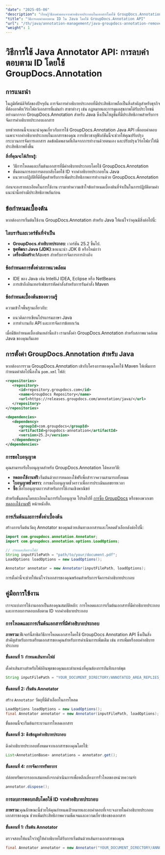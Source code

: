 ```yaml
---
"date": "2025-05-06"
"description": "เรียนรู้วิธีลบคำตอบจากคำอธิบายประกอบในเอกสารโดยใช้ GroupDocs.Annotation สำหรับ Java API ปรับปรุงการจัดการเอกสารของคุณด้วยคู่มือทีละขั้นตอนนี้"
"title": "วิธีการลบคำตอบตาม ID ใน Java โดยใช้ GroupDocs.Annotation API"
"url": "/th/java/annotation-management/java-groupdocs-annotation-remove-replies-by-id/"
"weight": 1
---
```


# วิธีการใช้ Java Annotator API: การลบคำตอบตาม ID โดยใช้ GroupDocs.Annotation

## การแนะนำ

ในภูมิทัศน์ดิจิทัลของปัจจุบัน การจัดการคำอธิบายประกอบที่มีประสิทธิภาพถือเป็นสิ่งสำคัญสำหรับธุรกิจที่ต้องอาศัยเวิร์กโฟลว์เอกสารที่แม่นยำ สาขาต่างๆ เช่น กฎหมายและการดูแลสุขภาพได้รับประโยชน์อย่างมากจาก GroupDocs.Annotation สำหรับ Java ซึ่งเป็นโซลูชันที่มีประสิทธิภาพสำหรับการจัดการคำอธิบายประกอบเอกสาร

บทช่วยสอนนี้จะแนะนำคุณเกี่ยวกับการใช้ GroupDocs.Annotation Java API เพื่อลบคำตอบเฉพาะจากคำอธิบายประกอบในเอกสารของคุณ การเชี่ยวชาญฟังก์ชันนี้จะช่วยให้คุณปรับปรุงกระบวนการจัดการเอกสาร ลดข้อผิดพลาดที่เกิดจากการทำงานด้วยตนเอง และปรับปรุงเวิร์กโฟลว์ให้มีประสิทธิภาพยิ่งขึ้น

**สิ่งที่คุณจะได้เรียนรู้:**
- วิธีการโหลดและเริ่มต้นเอกสารที่มีคำอธิบายประกอบโดยใช้ GroupDocs.Annotation
- ขั้นตอนการลบการตอบกลับโดยใช้ ID จากคำอธิบายประกอบใน Java
- แนวทางปฏิบัติที่ดีที่สุดสำหรับการเพิ่มประสิทธิภาพการทำงานด้วย GroupDocs.Annotation

ก่อนจะลงรายละเอียดในการใช้งาน เรามาทำความเข้าใจข้อกำหนดเบื้องต้นที่จำเป็นในการปฏิบัติตามคำแนะนำนี้อย่างมีประสิทธิภาพกันก่อน

## ข้อกำหนดเบื้องต้น

หากต้องการเริ่มต้นใช้งาน GroupDocs.Annotation สำหรับ Java ให้แน่ใจว่าคุณมีสิ่งต่อไปนี้:

### ไลบรารีและเวอร์ชันที่จำเป็น
- **GroupDocs.คำอธิบายประกอบ**: เวอร์ชัน 25.2 ขึ้นไป.
- **ชุดพัฒนา Java (JDK)**:ขอแนะนำ JDK 8 หรือใหม่กว่า
- **เครื่องมือสร้าง**:Maven สำหรับการจัดการการอ้างอิง

### ข้อกำหนดการตั้งค่าสภาพแวดล้อม
- IDE ของ Java เช่น IntelliJ IDEA, Eclipse หรือ NetBeans
- การเข้าถึงอินเทอร์เฟซบรรทัดคำสั่งสำหรับการรันคำสั่ง Maven

### ข้อกำหนดเบื้องต้นของความรู้
ความเข้าใจพื้นฐานเกี่ยวกับ:
- แนวคิดการเขียนโปรแกรมภาษา Java
- การทำงานกับ API และการจัดการข้อยกเว้น

เมื่อมีข้อกำหนดเบื้องต้นเหล่านี้แล้ว เรามาตั้งค่า GroupDocs.Annotation สำหรับสภาพแวดล้อม Java ของคุณกันเลย

## การตั้งค่า GroupDocs.Annotation สำหรับ Java

หากต้องการรวม GroupDocs.Annotation เข้ากับโครงการของคุณโดยใช้ Maven ให้เพิ่มการกำหนดค่าต่อไปนี้ลงใน `pom.xml` ไฟล์:

```xml
<repositories>
   <repository>
      <id>repository.groupdocs.com</id>
      <name>GroupDocs Repository</name>
      <url>https://releases.groupdocs.com/annotation/java/</url>
   </repository>
</repositories>

<dependencies>
   <dependency>
      <groupId>com.groupdocs</groupId>
      <artifactId>groupdocs-annotation</artifactId>
      <version>25.2</version>
   </dependency>
</dependencies>
```

### การขอใบอนุญาต
คุณสามารถรับใบอนุญาตสำหรับ GroupDocs.Annotation ได้หลายวิธี:
- **ทดลองใช้งานฟรี**:เริ่มต้นด้วยการทดลองใช้ฟรีเพื่อสำรวจความสามารถทั้งหมด
- **ใบอนุญาตชั่วคราว**: การขอใบอนุญาตชั่วคราวเพื่อการประเมินผลขยายเวลา
- **ซื้อ**:ซื้อใบอนุญาตถาวรสำหรับการใช้งานเชิงพาณิชย์

สำหรับขั้นตอนโดยละเอียดในการรับใบอนุญาต โปรดไปที่ [การซื้อ GroupDocs](https://purchase.groupdocs.com/buy) หรือของพวกเขา [ทดลองใช้งานฟรี](https://releases.groupdocs.com/annotation/java/) หน้าหนังสือ.

### การเริ่มต้นและการตั้งค่าเบื้องต้น
สร้างการเริ่มต้นวัตถุ Annotator ของคุณด้วยเส้นทางเอกสารและโหลดตัวเลือกดังต่อไปนี้:

```java
import com.groupdocs.annotation.Annotator;
import com.groupdocs.annotation.options.LoadOptions;

// กำหนดเส้นทางไฟล์
String inputFilePath = "path/to/your/document.pdf";
LoadOptions loadOptions = new LoadOptions();

Annotator annotator = new Annotator(inputFilePath, loadOptions);
```

การตั้งค่านี้จะช่วยให้แน่ใจว่าเอกสารของคุณพร้อมสำหรับการจัดการคำอธิบายประกอบ

## คู่มือการใช้งาน

เราจะแบ่งการใช้งานออกเป็นสองคุณสมบัติหลัก: การโหลดและการเริ่มต้นเอกสารที่มีคำอธิบายประกอบ และการลบการตอบกลับตาม ID จากคำอธิบายประกอบ

### การโหลดและการเริ่มต้นเอกสารที่มีคำอธิบายประกอบ

**ภาพรวม**:ฟีเจอร์นี้สาธิตวิธีการโหลดเอกสารโดยใช้ GroupDocs Annotation API ซึ่งเป็นสิ่งสำคัญสำหรับการเตรียมเอกสารของคุณสำหรับการดำเนินการเพิ่มเติม เช่น การเพิ่มหรือลบคำอธิบายประกอบ

#### ขั้นตอนที่ 1: กำหนดเส้นทางไฟล์
ตั้งค่าเส้นทางสำหรับไฟล์อินพุตของคุณและตำแหน่งที่คุณต้องการบันทึกเอาต์พุต
```java
String inputFilePath = "YOUR_DOCUMENT_DIRECTORY/ANNOTATED_AREA_REPLIES_5";
```

#### ขั้นตอนที่ 2: เริ่มต้น Annotator
สร้าง `Annotator` วัตถุที่มีตัวเลือกในการโหลด
```java
LoadOptions loadOptions = new LoadOptions();
final Annotator annotator = new Annotator(inputFilePath, loadOptions);
```
ขั้นตอนนี้จะเริ่มต้นกระบวนการโหลดเอกสาร

#### ขั้นตอนที่ 3: ดึงข้อมูลคำอธิบายประกอบ
ดึงคำอธิบายประกอบทั้งหมดจากเอกสารของคุณโดยใช้:
```java
List<AnnotationBase> annotations = annotator.get();
```

#### ขั้นตอนที่ 4: การจัดการทรัพยากร
ปล่อยทรัพยากรออกเสมอหลังจากดำเนินการเพื่อหลีกเลี่ยงการรั่วไหลของหน่วยความจำ
```java
annotator.dispose();
```

### การลบการตอบกลับโดยใช้ ID จากคำอธิบายประกอบ

**ภาพรวม**:คุณลักษณะนี้ช่วยให้คุณกำหนดเป้าหมายและลบคำตอบที่เจาะจงภายในคำอธิบายประกอบเอกสารของคุณ ช่วยเพิ่มประสิทธิภาพความชัดเจนและความเกี่ยวข้องของเอกสาร

#### ขั้นตอนที่ 1: เริ่มต้น Annotator
ตรวจสอบให้แน่ใจว่าผู้ให้คำอธิบายได้รับการเริ่มต้นด้วยเส้นทางเอกสารของคุณ
```java
final Annotator annotator = new Annotator("YOUR_DOCUMENT_DIRECTORY/ANNOTATED_AREA_REPLIES_5
